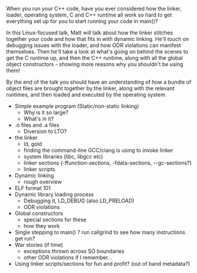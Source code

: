 When you run your C++ code, have you ever considered how the  linker, loader, operating system, C and C++ runtime all work so hard to get everything set up for you to start running your code in main()?

In this Linux-focused talk, Matt will talk about how the linker stitches together your code and how that fits in with dynamic linking. He'll touch on debugging issues with the loader, and how ODR violations can manifest themselves. Then he'll take a look at what's going on behind the scenes to get the C runtime up, and then the C++ runtime, along with all the global object constructors - showing more reasons why you shouldn't be using them!

By the end of the talk you should have an understanding of how a bundle of object files are brought together by the linker, along with the relevant runtimes, and then loaded and executed by the operating system.

- Simple example program (Static/non-static linking)
  - Why is it so large?
  - What's in it?
- .o files and .a files
  - Diversion to LTO?
- the linker
  - ld, gold
  - finding the command-line GCC/clang is using to invoke linker
  - system libraries (libc, libgcc etc)
  - linker sections (-ffunction-sections, -fdata-sections, --gc-sections?)
  - linker scripts
- Dynamic linking
  - rough overview
- ELF format 101
- Dynamic library loading process
  - Debugging it, LD_DEBUG (also LD_PRELOAD)
  - ODR violations
- Global constructors
  - special sections for these
  - how they work
- Single stepping to main() ? run callgrind to see how many instructions get run?
- War stories (if time)
  - exceptions thrown across SO boundaries
  - other ODR violations if I remember...
- Using linker scripts/sections for fun and profit? (out of band metadata?)
